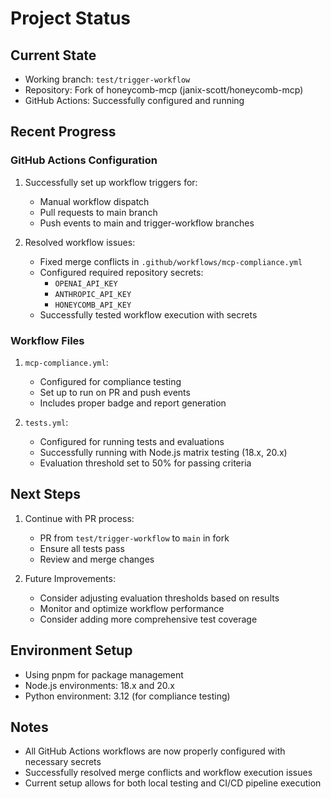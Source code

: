 # Project Status

## Current State
- Working branch: `test/trigger-workflow`
- Repository: Fork of honeycomb-mcp (janix-scott/honeycomb-mcp)
- GitHub Actions: Successfully configured and running

## Recent Progress

### GitHub Actions Configuration
1. Successfully set up workflow triggers for:
   - Manual workflow dispatch
   - Pull requests to main branch
   - Push events to main and trigger-workflow branches

2. Resolved workflow issues:
   - Fixed merge conflicts in `.github/workflows/mcp-compliance.yml`
   - Configured required repository secrets:
     - `OPENAI_API_KEY`
     - `ANTHROPIC_API_KEY`
     - `HONEYCOMB_API_KEY`
   - Successfully tested workflow execution with secrets

### Workflow Files
1. `mcp-compliance.yml`:
   - Configured for compliance testing
   - Set up to run on PR and push events
   - Includes proper badge and report generation

2. `tests.yml`:
   - Configured for running tests and evaluations
   - Successfully running with Node.js matrix testing (18.x, 20.x)
   - Evaluation threshold set to 50% for passing criteria

## Next Steps
1. Continue with PR process:
   - PR from `test/trigger-workflow` to `main` in fork
   - Ensure all tests pass
   - Review and merge changes

2. Future Improvements:
   - Consider adjusting evaluation thresholds based on results
   - Monitor and optimize workflow performance
   - Consider adding more comprehensive test coverage

## Environment Setup
- Using pnpm for package management
- Node.js environments: 18.x and 20.x
- Python environment: 3.12 (for compliance testing)

## Notes
- All GitHub Actions workflows are now properly configured with necessary secrets
- Successfully resolved merge conflicts and workflow execution issues
- Current setup allows for both local testing and CI/CD pipeline execution 